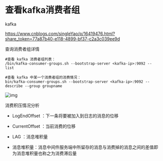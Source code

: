 # 查看kafka消费者组

kafka

https://www.cnblogs.com/singleYao/p/16419476.html?share_token=77a87b40-e118-4899-bf37-c2a3c039ee9d

查询消费者组详情

```shell
#查看 kafka 消费者组列表：
/bin/kafka-consumer-groups.sh --bootstrap-server <kafka-ip>:9092 --list

#查看 kafka 中某一个消费者组的消费情况：
bin/kafka-consumer-groups.sh --bootstrap-server <kafka-ip>:9092 --describe --group groupname
```

![img](https://img2022.cnblogs.com/blog/1020107/202206/1020107-20220628150128936-1523382062.png)

消费积压情况分析

- LogEndOffset ：下一条将要被加入到日志的消息的位移

- CurrentOffset ：当前消费的位移

- LAG ：消息堆积量

- 消息堆积量：消息中间件服务端中所留存的消息与消费掉的消息之间的差值即为消息堆积量也称之为消费滞后量





